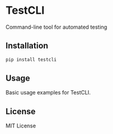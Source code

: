 # TestCLI

Command-line tool for automated testing

## Installation

```bash
pip install testcli
```

## Usage

Basic usage examples for TestCLI.

## License

MIT License
